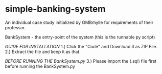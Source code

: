 # simple-banking-system
An individual case study initialized by GMBrhylle for requirements of their professor.

BankSystem - the entry-point of the system (this is the runnable py script)

_GUIDE FOR INSTALLATION_
1.) Click the "Code" and Download it as ZIP File.
2.) Extract the file and keep it as that.

_BEFORE RUNNING THE BankSystem.py_
3.) Please import the (.sql) file first before running the BankSystem.py
